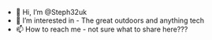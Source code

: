 - 👋 Hi, I’m @Steph32uk
- 👀 I’m interested in - The great outdoors and anything tech
- 📫 How to reach me - not sure what to share here???

<!---
Steph32uk/Steph32uk is a ✨ special ✨ repository because its `README.md` (this file) appears on your GitHub profile.
You can click the Preview link to take a look at your changes.
--->
